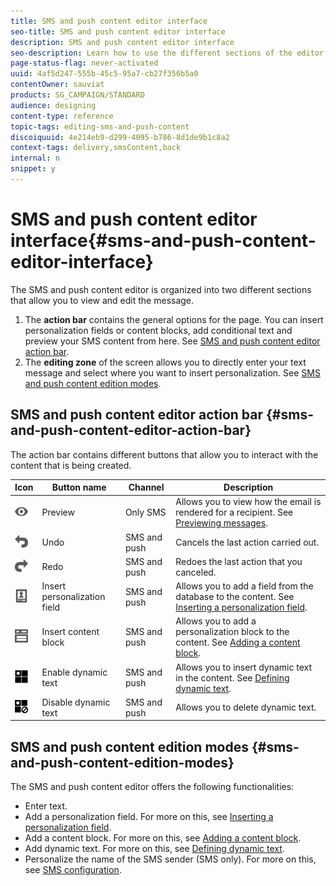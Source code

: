 ```yaml
---
title: SMS and push content editor interface
seo-title: SMS and push content editor interface
description: SMS and push content editor interface
seo-description: Learn how to use the different sections of the editor to modify your SMS and push content.
page-status-flag: never-activated
uuid: 4af5d247-555b-45c5-95a7-cb27f356b5a0
contentOwner: sauviat
products: SG_CAMPAIGN/STANDARD
audience: designing
content-type: reference
topic-tags: editing-sms-and-push-content
discoiquuid: 4e214eb9-d299-4095-b786-8d1de9b1c8a2
context-tags: delivery,smsContent,back
internal: n
snippet: y
---
```


# SMS and push content editor interface{#sms-and-push-content-editor-interface}

The SMS and push content editor is organized into two different sections that allow you to view and edit the message.

1. The **action bar** contains the general options for the page. You can insert personalization fields or content blocks, add conditional text and preview your SMS content from here. See [SMS and push content editor action bar](#sms-and-push-content-editor-action-bar).
1. The **editing zone** of the screen allows you to directly enter your text message and select where you want to insert personalization. See [SMS and push content edition modes](#sms-and-push-content-edition-modes).

## SMS and push content editor action bar {#sms-and-push-content-editor-action-bar}

The action bar contains different buttons that allow you to interact with the content that is being created.

<table> 
 <thead> 
  <tr> 
   <th> Icon<br /> </th> 
   <th> Button name<br /> </th> 
   <th> Channel<br /> </th> 
   <th> Description<br /> </th> 
  </tr> 
 </thead> 
 <tbody> 
  <tr> 
   <td> <img height="21px" src="assets/viewon_darkgrey-24px.png" /> <br /> </td> 
   <td> <span class="uicontrol">Preview</span> <br /> </td> 
   <td> Only SMS<br /> </td> 
   <td> Allows you to view how the email is rendered for a recipient. See <a href="../../sending/using/previewing-messages.md">Previewing messages</a>.<br /> </td> 
  </tr> 
  <tr> 
   <td> <img height="21px" src="assets/undo_darkgrey-24px.png" /> <br /> </td> 
   <td> <span class="uicontrol">Undo</span> <br /> </td> 
   <td> SMS and push<br /> </td> 
   <td> Cancels the last action carried out.<br /> </td> 
  </tr> 
  <tr> 
   <td> <img height="21px" src="assets/redo_darkgrey-24px.png" /> <br /> </td> 
   <td> <span class="uicontrol">Redo</span> <br /> </td> 
   <td> SMS and push<br /> </td> 
   <td> Redoes the last action that you canceled.<br /> </td> 
  </tr> 
  <tr> 
   <td> <img height="21px" src="assets/personalization_field_darkgrey-24px.png" /> <br /> </td> 
   <td> <span class="uicontrol">Insert personalization field</span> <br /> </td> 
   <td> SMS and push<br /> </td> 
   <td> Allows you to add a field from the database to the content. See <a href="../../designing/using/personalization.md#inserting-a-personalization-field" target="_blank">Inserting a personalization field</a>.<br /> </td> 
  </tr> 
  <tr> 
   <td> <img height="21px" src="assets/personalization_block_darkgrey-24px.png" /> <br /> </td> 
   <td> <span class="uicontrol">Insert content block</span> <br /> </td> 
   <td> SMS and push<br /> </td> 
   <td> Allows you to add a personalization block to the content. See <a href="../../designing/using/personalization.md#adding-a-content-block" target="_blank">Adding a content block</a>.<br /> </td> 
  </tr> 
  <tr> 
   <td> <img height="21px" src="assets/dynamiccontent_24px.png" /> <br /> </td> 
   <td> <span class="uicontrol">Enable dynamic text</span> <br /> </td> 
   <td> SMS and push<br /> </td> 
   <td> Allows you to insert dynamic text in the content. See <a href="../../channels/using/defining-dynamic-text.md" target="_blank">Defining dynamic text</a>.<br /> </td> 
  </tr> 
  <tr> 
   <td> <img height="21px" src="assets/dynamiccontentdisable_24px.png" /> <br /> </td> 
   <td> <span class="uicontrol">Disable dynamic text</span> <br /> </td> 
   <td> SMS and push<br /> </td> 
   <td> Allows you to delete dynamic text.<br /> </td> 
  </tr> 
 </tbody> 
</table>

## SMS and push content edition modes {#sms-and-push-content-edition-modes}

The SMS and push content editor offers the following functionalities:

* Enter text.
* Add a personalization field. For more on this, see [Inserting a personalization field](../../designing/using/personalization.md#inserting-a-personalization-field).
* Add a content block. For more on this, see [Adding a content block](../../designing/using/personalization.md#adding-a-content-block).
* Add dynamic text. For more on this, see [Defining dynamic text](../../channels/using/defining-dynamic-text.md).
* Personalize the name of the SMS sender (SMS only). For more on this, see [SMS configuration](../../administration/using/configuring-sms-channel.md#configuring-sms-properties).

